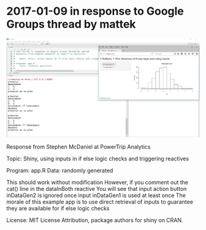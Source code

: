 # 2017-01-09 in response to Google Groups thread by mattek

![](images/reactives-used-if-else-logic-shiny.png)

Response from Stephen McDaniel at PowerTrip Analytics

Topic: Shiny, using inputs in if else logic checks and triggering reactives

Program: app.R 
   Data: randomly generated 

This should work without modification
However, if you comment out the cat() line in the dataInBoth reactive
You will see that input action button inDataGen2 is ignored once
   input inDataGen1 is used at least once
The morale of this example app is to use direct retrieval of inputs 
   to guarantee they are available for if else logic checks

License: MIT License
Attribution, package authors for shiny on CRAN.
